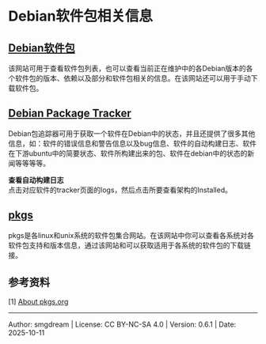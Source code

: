 # Debian软件包相关信息

## [Debian软件包](https://packages.debian.org/)
该网站可用于查看软件包列表，也可以查看当前正在维护中的各Debian版本的各个软件包的版本、依赖以及部分和软件包相关的信息。在该网站还可以用于手动下载软件包。  

## [Debian Package Tracker](https://tracker.debian.org/)
Debian包追踪器可用于获取一个软件在Debian中的状态，并且还提供了很多其他信息，如：软件的错误信息和警告信息以及bug信息、软件的自动构建日志、软件在下游ubuntu中的简要状态、软件所构建出来的包、软件在debian中的状态的新闻等等等等。  

**查看自动构建日志**  
点击对应软件的tracker页面的logs，然后点击所要查看架构的Installed。  

## [pkgs](https://pkgs.org/)
pkgs是各linux和unix系统的软件包集合网站。在该网站中你可以查看各系统对各软件包支持和版本信息，通过该网站和可以获取适用于各系统的软件包的下载链接。  

## 参考资料
\[1\] [About pkgs.org](https://pkgs.org/about/)  

---
Author: smgdream | License: CC BY-NC-SA 4.0 | Version: 0.6.1 | Date: 2025-10-11
